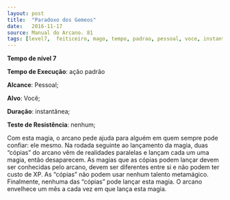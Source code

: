 ```yaml
---
layout: post
title:  "Paradoxo dos Gemeos"
date:   2016-11-17
source: Manual do Arcano. 81
tags: [level7,  feiticeiro, mago, tempo, padrao, pessoal, voce, instantanea, nenhum]
---
```


**Tempo de nível 7**

**Tempo de Execução**: ação padrão

**Alcance**: Pessoal;

**Alvo**: Você;

**Duração**: instantânea;

**Teste de Resistência**: nenhum;

Com esta magia, o arcano pede ajuda para alguém em quem sempre pode 
confiar: ele mesmo. Na rodada seguinte 
ao lançamento da magia, duas “cópias” 
do arcano vêm de realidades paralelas e 
lançam cada um uma magia, então desaparecem. As magias que as cópias podem 
lançar devem ser conhecidas pelo arcano, 
devem ser diferentes entre si e não podem 
ter custo de XP. As “cópias” não podem 
usar nenhum talento metamágico. Finalmente, nenhuma das “cópias” pode lançar 
esta magia. O arcano envelhece um mês a 
cada vez em que lança esta magia.